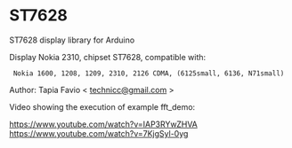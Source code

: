 # ST7628
ST7628 display library for Arduino


Display Nokia 2310, chipset ST7628, compatible with:

     Nokia 1600, 1208, 1209, 2310, 2126 CDMA, (6125small, 6136, N71small)

Author: Tapia Favio < technicc@gmail.com >

Video showing the execution of example fft_demo:

  <https://www.youtube.com/watch?v=IAP3RYwZHVA>
  <https://www.youtube.com/watch?v=7KjgSyl-0yg>
